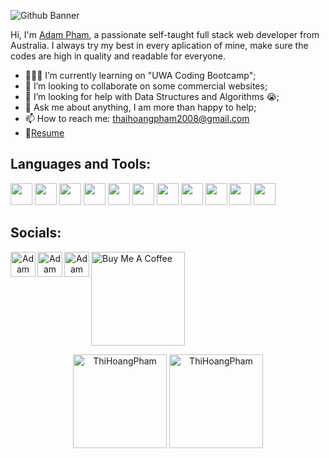 ![Github Banner](https://user-images.githubusercontent.com/88220398/145734562-e977ca1a-47cf-48cb-bc02-27f18754d1ed.png)

Hi, I'm [Adam Pham](https://raw.githack.com/ThiHoangPham/Coursework2.Adam/master/index.html), a passionate self-taught full stack web developer from Australia. I always try my best in every aplication of mine, make sure the codes are high in quality and readable for everyone.
  
- 👨🏽‍💻 I’m currently learning on "UWA Coding Bootcamp";
- 👯 I’m looking to collaborate on some commercial websites;
- 🤔 I’m looking for help with Data Structures and Algorithms 😭;
- 💬 Ask me about anything, I am more than happy to help;
- 📫 How to reach me: thaihoangpham2008@gmail.com
- 📝[Resume](https://thihoangpham.github.io/updated-portfolio-page-adam-homework8/resume.html)

<h2>Languages and Tools:</h2>  
<p>
  <img height="35" src="https://img.shields.io/badge/HTML5-E34F26?style=for-the-badge&logo=html5&logoColor=white">
  <img height="35" src="https://img.shields.io/badge/CSS3-1572B6?style=for-the-badge&logo=css3&logoColor=white">
  <img height="35" src="https://img.shields.io/badge/Sass-CC6699?style=for-the-badge&logo=sass&logoColor=white">
  <img height="35" src="https://img.shields.io/badge/React-20232A?style=for-the-badge&logo=react&logoColor=61DAFB">
  <img height="35" src="https://img.shields.io/badge/Handlebars.js-f0772b?style=for-the-badge&logo=handlebarsdotjs&logoColor=black">
  <img height="35" src="https://img.shields.io/badge/Node.js-339933?style=for-the-badge&logo=nodedotjs&logoColor=white">
  <img height="35" src="https://img.shields.io/badge/JavaScript-323330?style=for-the-badge&logo=javascript&logoColor=F7DF1E">
  <img height="35" src="https://img.shields.io/badge/MySQL-005C84?style=for-the-badge&logo=mysql&logoColor=white">
  <img height="35" src="https://img.shields.io/badge/MongoDB-4EA94B?style=for-the-badge&logo=mongodb&logoColor=white">
  <img height="35" src="https://img.shields.io/badge/Express.js-000000?style=for-the-badge&logo=express&logoColor=white">
  <img height="35" src="https://img.shields.io/badge/Heroku-430098?style=for-the-badge&logo=heroku&logoColor=white">
</p>
<h2>Socials:</h2>

<p align="center"><a href="https://twitter.com/AdamThaiHoang1">
  <img align="left" alt="Adam Pham Twitter" width="40px" src="https://cdn.jsdelivr.net/npm/simple-icons@v3/icons/twitter.svg" />
</a></p>
<p align="center"><a href="https://www.linkedin.com/in/thaihoangpham/">
  <img align="left" alt="Adam Pham LinkdeIN" width="40px" src="https://cdn.jsdelivr.net/npm/simple-icons@v3/icons/linkedin.svg" />
</a></p>
<p align="center"><a href="https://www.facebook.com/adamthaihoang/">
  <img align="left" alt="Adam Instagram" width="40px" src="https://cdn.jsdelivr.net/npm/simple-icons@v3/icons/facebook.svg" />
</a></p>
<p>
<a href="https://www.buymeacoffee.com/adampham123" target="_blank"><img src="https://cdn.buymeacoffee.com/buttons/v2/default-red.png" alt="Buy Me A Coffee" width="150" ></a>
</p>
<p align="center"> 
  <img height="150" src="https://github-readme-stats.vercel.app/api?username=ThiHoangPham&show_icons=true&theme=react" alt="ThiHoangPham" />
  <img height="150" src="https://github-readme-stats.vercel.app/api/top-langs/?username=ThiHoangPham&show_icons=true&theme=react" alt="ThiHoangPham" />
</p>
<p align="center"> 
  
</p>
